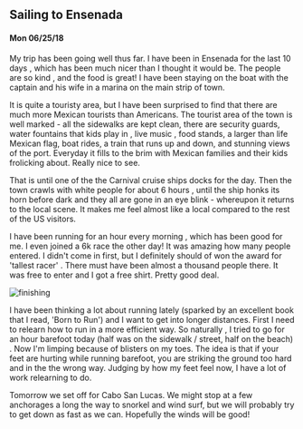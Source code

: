 ## Sailing to Ensenada
#### Mon 06/25/18
My trip has been going well thus far. I have been in Ensenada for the last 10 days ,
which has been much nicer than I thought it would be. The people are so kind , and the food is great!
I have been staying on the boat with the captain and his wife in a marina on the main strip of town.

It is quite a touristy area, but I have been surprised to find that there are much more
Mexican tourists than Americans. The tourist area of the town is well marked - all the sidewalks are
kept clean, there are security guards, water fountains that kids play in , live music ,
food stands, a larger than life Mexican flag, boat rides, a train that runs up and down, and
stunning views of the port.  Everyday it fills to the brim with Mexican families and their kids
frolicking about. Really nice to see.

That is until one of the the Carnival cruise ships docks for the day.
Then the town crawls with white people for about 6 hours , until the ship honks its horn
before dark and they all are gone in an eye blink - whereupon it returns to the local scene.
It makes me feel almost like a local compared to the rest of the US visitors.

I have been running for an hour every morning , which has been good for me.
I even joined a 6k race the other day! It was amazing how many people entered.
I didn't come in first, but I definitely should of won the award for
'tallest racer' . There must have been almost a thousand people there.
It was free to enter and I got a free shirt. Pretty good deal.

![finishing](images/finishing.jpg)

I have been thinking a lot about running lately (sparked by an excellent book that I read,
'Born to Run') and I want to get into longer distances. First I need to relearn how to run in a
more efficient way. So naturally , I tried to go for an hour barefoot today
(half was on the sidewalk / street, half on the beach) . Now I'm limping because of blisters on
my toes. The idea is that if your feet are hurting while running barefoot, you are striking
the ground too hard and in the the wrong way. Judging by how my feet feel now, I have a lot
of work relearning to do.


Tomorrow we set off for Cabo San Lucas.  We might stop at a few anchorages a long the way to
snorkel and wind surf, but we will probably try to get down as fast as we can.
Hopefully the winds will be good!


